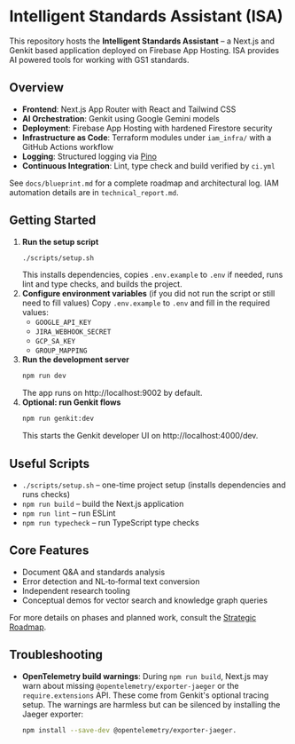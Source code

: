 # Intelligent Standards Assistant (ISA)

This repository hosts the **Intelligent Standards Assistant** – a Next.js and Genkit based application deployed on Firebase App Hosting. ISA provides AI powered tools for working with GS1 standards.

## Overview
- **Frontend**: Next.js App Router with React and Tailwind CSS
- **AI Orchestration**: Genkit using Google Gemini models
- **Deployment**: Firebase App Hosting with hardened Firestore security
- **Infrastructure as Code**: Terraform modules under `iam_infra/` with a GitHub Actions workflow
- **Logging**: Structured logging via [Pino](https://github.com/pinojs/pino)
- **Continuous Integration**: Lint, type check and build verified by `ci.yml`

See `docs/blueprint.md` for a complete roadmap and architectural log. IAM automation details are in `technical_report.md`.

## Getting Started
1. **Run the setup script**
   ```bash
   ./scripts/setup.sh
   ```
   This installs dependencies, copies `.env.example` to `.env` if needed, runs lint and type checks, and builds the project.
2. **Configure environment variables** (if you did not run the script or still need to fill values)
   Copy `.env.example` to `.env` and fill in the required values:
   - `GOOGLE_API_KEY`
   - `JIRA_WEBHOOK_SECRET`
   - `GCP_SA_KEY`
   - `GROUP_MAPPING`
3. **Run the development server**
   ```bash
   npm run dev
   ```
   The app runs on http://localhost:9002 by default.
4. **Optional: run Genkit flows**
   ```bash
   npm run genkit:dev
   ```
   This starts the Genkit developer UI on http://localhost:4000/dev.

## Useful Scripts
- `./scripts/setup.sh` – one-time project setup (installs dependencies and runs checks)
- `npm run build` – build the Next.js application
- `npm run lint` – run ESLint
- `npm run typecheck` – run TypeScript type checks

## Core Features
- Document Q&A and standards analysis
- Error detection and NL‑to‑formal text conversion
- Independent research tooling
- Conceptual demos for vector search and knowledge graph queries

For more details on phases and planned work, consult the [Strategic Roadmap](docs/blueprint.md).
## Troubleshooting
- **OpenTelemetry build warnings**: During `npm run build`, Next.js may warn about missing `@opentelemetry/exporter-jaeger` or the `require.extensions` API. These come from Genkit's optional tracing setup. The warnings are harmless but can be silenced by installing the Jaeger exporter:
  ```bash
  npm install --save-dev @opentelemetry/exporter-jaeger.
